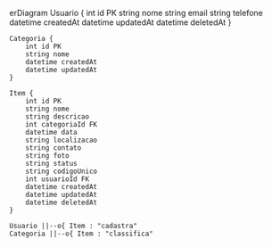 erDiagram
Usuario {
int id PK
string nome
string email
string telefone
datetime createdAt
datetime updatedAt
datetime deletedAt
}

    Categoria {
        int id PK
        string nome
        datetime createdAt
        datetime updatedAt
    }

    Item {
        int id PK
        string nome
        string descricao
        int categoriaId FK
        datetime data
        string localizacao
        string contato
        string foto
        string status
        string codigoUnico
        int usuarioId FK
        datetime createdAt
        datetime updatedAt
        datetime deletedAt
    }

    Usuario ||--o{ Item : "cadastra"
    Categoria ||--o{ Item : "classifica"

